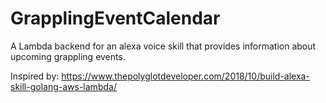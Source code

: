 # GrapplingEventCalendar
A Lambda backend for an alexa voice skill that provides information about upcoming grappling events.

Inspired by: https://www.thepolyglotdeveloper.com/2018/10/build-alexa-skill-golang-aws-lambda/
